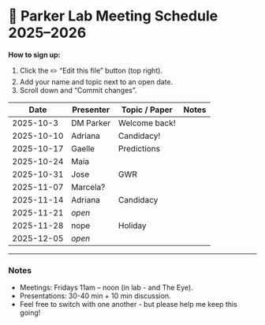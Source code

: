 # 🧪 Parker Lab Meeting Schedule 2025–2026

**How to sign up:**  
1. Click the ✏️ “Edit this file” button (top right).  
2. Add your name and topic next to an open date.  
3. Scroll down and “Commit changes”.

| Date       | Presenter        | Topic / Paper | Notes |
|------------|------------------|----------------|--------|
| 2025-10-3  | DM Parker        | Welcome back!  |        |
| 2025-10-10 | Adriana          | Candidacy!     |        |
| 2025-10-17 | Gaelle           | Predictions    |        |
| 2025-10-24 | Maia             |                |        |
| 2025-10-31 | Jose             | GWR            |        |
| 2025-11-07 | Marcela?         |                |        |
| 2025-11-14 | Adriana          | Candidacy      |        |
| 2025-11-21 | _open_           |                |        |
| 2025-11-28 | nope             | Holiday         |        |
| 2025-12-05 | _open_           |                |        |


---

### Notes
- Meetings: Fridays 11am – noon (in lab - and The Eye).  
- Presentations: 30-40 min + 10 min discussion.  
- Feel free to switch with one another - but please help me keep this going!
